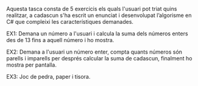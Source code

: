 Aquesta tasca consta de 5 exercicis els quals l'usuari pot triat quins realitzar, a cadascun s'ha escrit un enunciat i desenvolupat l’algorisme en C# que compleixi les característiques demanades.

EX1: Demana un número a l'usuari i calcula la suma dels números enters des de 13 fins a aquell número i ho mostra.

EX2: Demana a l'usuari un número enter, compta quants números són parells i imparells per després calcular la suma de cadascun, finalment ho mostra per pantalla.

EX3: Joc de pedra, paper i tisora. 
